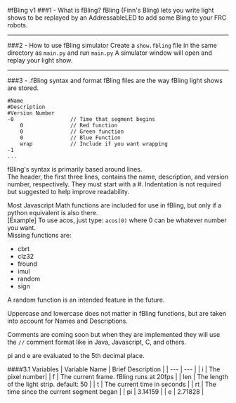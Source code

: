 #fBling v1
###1 - What is fBling?
fBling (Finn's Bling) lets you write light shows to be replayed by an AddressableLED to add some Bling to your FRC robots.

---

###2 - How to use fBling simulator
Create a `show.fbling` file in the same directory as `main.py` and run `main.py`
A simulator window will open and replay your light show.

---

###3 - .fBling syntax and format
fBling files are the way fBling light shows are stored.
```fbling
#Name
#Description
#Version Number
-0                  // Time that segment begins
    0               // Red function
    0               // Green function
    0               // Blue Function
    wrap            // Include if you want wrapping
-1
...
```
fBling's syntax is primarily based around lines.\
The header, the first three lines, contains the name, description, and version number, respectively. They must start with a #.
Indentation is not required but suggested to help improve readability.

Most Javascript Math functions are included for use in fBling, but only if a python equivalent is also there.\
[Example] To use acos, just type:
`acos(0)` where 0 can be whatever number you want.\
Missing functions are:
- cbrt
- clz32
- fround
- imul
- random
- sign

A random function is an intended feature in the future.

Uppercase and lowercase does not matter in fBling functions, but are taken into account for Names and Descriptions.

Comments are coming soon but when they are implemented they will use the `//` comment format like in Java, Javascript, C, and others.

pi and e are evaluated to the 5th decimal place.

####3.1 Variables
| Variable Name | Brief Description |
| --- | --- |
| i | The pixel number|
| f | The current frame. fBling runs at 20fps |
| len | The length of the light strip. default: 50 |
| t | The current time in seconds |
| rt | The time since the current segment began |
| pi | 3.14159 |
| e | 2.71828 |